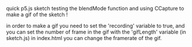 quick p5.js sketch testing the blendMode function and using CCapture to make a gif of the sketch ! 

in order to make a gif you need to set the 'recording' variable to true, and you can set the number of frame in the gif with the 'gifLength' variable  (in sketch.js)
in index.html you can change the framerate of the gif.



